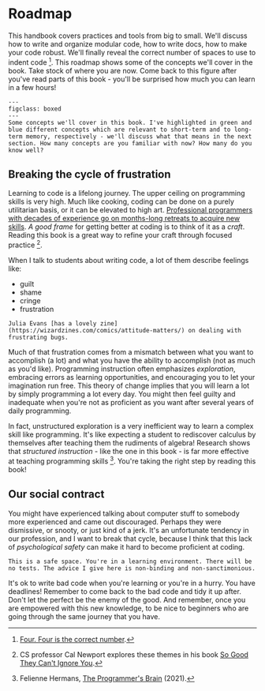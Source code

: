 # Roadmap

This handbook covers practices and tools from big to small. We'll discuss how to write and organize modular code, how to write docs, how to make your code robust. We'll finally reveal the correct number of spaces to use to indent code [^four]. This roadmap shows some of the concepts we'll cover in the book. Take stock of where you are now. Come back to this figure after you've read parts of this book - you'll be surprised how much you can learn in a few hours!

[^four]: [Four. Four is the correct number](https://www.python.org/dev/peps/pep-0008/).

```{figure} figures/concepts.svg
---
figclass: boxed
---
Some concepts we'll cover in this book. I've highlighted in green and blue different concepts which are relevant to short-term and to long-term memory, respectively - we'll discuss what that means in the next section. How many concepts are you familiar with now? How many do you know well?
```

## Breaking the cycle of frustration

Learning to code is a lifelong journey. The upper ceiling on programming skills is very high. Much like cooking, coding can be done on a purely utilitarian basis, or it can be elevated to high art. [Professional programmers with decades of experience go on months-long retreats to acquire new skills](https://www.recurse.com/not-a-bootcamp). *A good frame* for getting better at coding is to think of it as a *craft*. Reading this book is a great way to refine your craft through focused practice [^CalNewport].

[^CalNewport]: CS professor Cal Newport explores these themes in his book [So Good They Can't Ignore You](https://www.calnewport.com/books/so-good/).

When I talk to students about writing code, a lot of them describe feelings like:

* guilt
* shame
* cringe
* frustration

```{margin}
Julia Evans [has a lovely zine](https://wizardzines.com/comics/attitude-matters/) on dealing with frustrating bugs.
```

Much of that frustration comes from a mismatch between what you want to accomplish (a lot) and what you have the ability to accomplish (not as much as you'd like). Programming instruction often emphasizes *exploration*, embracing errors as learning opportunities, and encouraging you to let your imagination run free. This theory of change implies that you will learn a lot by simply programming a lot every day. You might then feel guilty and inadequate when you're not as proficient as you want after several years of daily programming.

In fact, unstructured exploration is a very inefficient way to learn a complex skill like programming. It's like expecting a student to rediscover calculus by themselves after teaching them the rudiments of algebra! Research shows that *structured instruction* - like the one in this book - is far more effective at teaching programming skills [^Felienne]. You're taking the right step by reading this book! 

[^Felienne]: Felienne Hermans, [The Programmer's Brain](https://www.manning.com/books/the-programmers-brain) (2021). 

## Our social contract

You might have experienced talking about computer stuff to somebody more experienced and came out discouraged. Perhaps they were dismissive, or snooty, or just kind of a jerk. It's an unfortunate tendency in our profession, and I want to break that cycle, because I think that this lack of *psychological safety* can make it hard to become proficient at coding.

```{important}
This is a safe space. You're in a learning environment. There will be no tests. The advice I give here is non-binding and non-sanctimonious. 
```

It's ok to write bad code when you're learning or you're in a hurry. You have deadlines! Remember to come back to the bad code and tidy it up after. Don't let the perfect be the enemy of the good. And remember, once you are empowered with this new knowledge, to be nice to beginners who are going through the same journey that you have.
